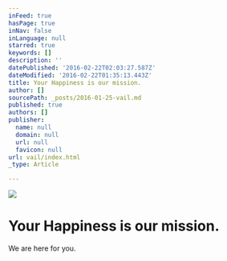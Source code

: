 ```yaml
---
inFeed: true
hasPage: true
inNav: false
inLanguage: null
starred: true
keywords: []
description: ''
datePublished: '2016-02-22T02:03:27.587Z'
dateModified: '2016-02-22T01:35:13.443Z'
title: Your Happiness is our mission.
author: []
sourcePath: _posts/2016-01-25-vail.md
published: true
authors: []
publisher:
  name: null
  domain: null
  url: null
  favicon: null
url: vail/index.html
_type: Article

---
```

![](https://the-grid-user-content.s3-us-west-2.amazonaws.com/52864f3b-67ac-43ae-aed0-2de51e349672.jpg)

# Your Happiness is our mission.

We are here for you.